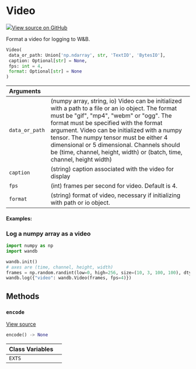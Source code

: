 # Video



[![](https://www.tensorflow.org/images/GitHub-Mark-32px.png)View source on GitHub](https://www.github.com/wandb/client/tree/597de7d094bdab2fa17d5db396c6bc227b2f62c3/wandb/sdk/data_types/video.py#L48-L235)



Format a video for logging to W&B.

```python
Video(
 data_or_path: Union['np.ndarray', str, 'TextIO', 'BytesIO'],
 caption: Optional[str] = None,
 fps: int = 4,
 format: Optional[str] = None
)
```





| Arguments | |
| :--- | :--- |
| `data_or_path` | (numpy array, string, io) Video can be initialized with a path to a file or an io object. The format must be "gif", "mp4", "webm" or "ogg". The format must be specified with the format argument. Video can be initialized with a numpy tensor. The numpy tensor must be either 4 dimensional or 5 dimensional. Channels should be (time, channel, height, width) or (batch, time, channel, height width) |
| `caption` | (string) caption associated with the video for display |
| `fps` | (int) frames per second for video. Default is 4. |
| `format` | (string) format of video, necessary if initializing with path or io object. |



#### Examples:

### Log a numpy array as a video

```python
import numpy as np
import wandb

wandb.init()
# axes are (time, channel, height, width)
frames = np.random.randint(low=0, high=256, size=(10, 3, 100, 100), dtype=np.uint8)
wandb.log({"video": wandb.Video(frames, fps=4)})
```


## Methods

### `encode`



[View source](https://www.github.com/wandb/client/tree/597de7d094bdab2fa17d5db396c6bc227b2f62c3/wandb/sdk/data_types/video.py#L128-L163)

```python
encode() -> None
```








| Class Variables | |
| :--- | :--- |
| `EXTS` | |

